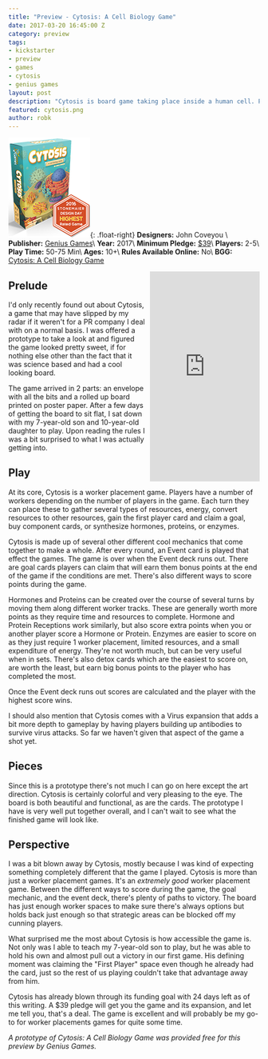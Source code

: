```yaml
---
title: "Preview - Cytosis: A Cell Biology Game"
date: 2017-03-20 16:45:00 Z
category: preview
tags:
- kickstarter
- preview
- games
- cytosis
- genius games
layout: post
description: "Cytosis is board game taking place inside a human cell. Players compete to build enzymes, hormones and receptors and fend off attacking Viruses."
featured: cytosis.png
author: robk
---
```


![Cytosis](/images/cytosis/cover.png){: .float-right}
**Designers:**  John Coveyou \\
**Publisher:** [Genius Games](https://gotgeniusgames.com)\\
**Year:** 2017\\
**Minimum Pledge:** [$39](https://www.kickstarter.com/projects/geniusgames/cytosis-a-cell-biology-board-game)\\
**Players:** 2-5\\
**Play Time:** 50-75 Min\\
**Ages:** 10+\\
**Rules Available Online:** No\\
**BGG:** [Cytosis: A Cell Biology Game](https://boardgamegeek.com/boardgame/202977/cytosis-cell-biology-game)

<iframe style="float:right;margin-left:10px;margin-bottom:10px;" src="https://www.kickstarter.com/projects/geniusgames/cytosis-a-cell-biology-board-game/widget/card.html?v=2" width="220" height="420" frameborder="0" scrolling="no"></iframe>

<h2>Prelude</h2>

I'd only recently found out about Cytosis, a game that may have slipped by my radar if it weren't for a PR company I deal with on a normal basis. I was offered a prototype to take a look at and figured the game looked pretty sweet, if for nothing else other than the fact that it was science based and had a cool looking board.

The game arrived in 2 parts: an envelope with all the bits and a rolled up board printed on poster paper. After a few days of getting the board to sit flat, I sat down with my 7-year-old son and 10-year-old daughter to play. Upon reading the rules I was a bit surprised to what I was actually getting into.

<h2>Play</h2>

At its core, Cytosis is a worker placement game. Players have a number of workers depending on the number of players in the game. Each turn they can place these to gather several types of resources, energy, convert resources to other resources, gain the first player card and claim a goal, buy component cards, or synthesize hormones, proteins, or enzymes.

Cytosis is made up of several other different cool mechanics that come together to make a whole.  After every round, an Event card is played that effect the games. The game is over when the Event deck runs out. There are goal cards players can claim that will earn them bonus points at the end of the game if the conditions are met. There's also different ways to score points during the game.

Hormones and Proteins can be created over the course of several turns by moving them along different worker tracks. These are generally worth more points as they require time and resources to complete. Hormone and Protein Receptions work similarly, but also score extra points when you or another player score a Hormone or Protein. Enzymes are easier to score on as they just require 1 worker placement, limited resources, and a small expenditure of energy. They're not worth much, but can be very useful when in sets. There's also detox cards which are the easiest to score on, are worth the least, but earn big bonus points to the player who has completed the most.

Once the Event deck runs out scores are calculated and the player with the highest score wins.

I should also mention that Cytosis comes with a Virus expansion that adds a bit more depth to gameplay by having players building up antibodies to survive virus attacks. So far we haven't given that aspect of the game a shot yet.

<h2>Pieces</h2>

Since this is a prototype there's not much I can go on here except the art direction. Cytosis is certainly colorful and very pleasing to the eye. The board is both beautiful and functional, as are the cards. The prototype I have is very well put together overall, and I can't wait to see what the finished game will look like.

<h2>Perspective</h2>

I was a bit blown away by Cytosis, mostly because I was kind of expecting something completely different that the game I played. Cytosis is more than just a worker placement games. It's an *extremely good* worker placement game. Between the different ways to score during the game, the goal mechanic, and the event deck, there's plenty of paths to victory. The board has just enough worker spaces to make sure there's always options but holds back just enough so that strategic areas can be blocked off my cunning players.

What surprised me the most about Cytosis is how accessible the game is. Not only was I able to teach my 7-year-old son to play, but he was able to hold his own and almost pull out a victory in our first game. His defining moment was claiming the "First Player" space even though he already had the card, just so the rest of us playing couldn't take that advantage away from him.

Cytosis has already blown through its funding goal with 24 days left as of this writing. A $39 pledge will get you the game and its expansion, and let me tell you, that's a deal. The game is excellent and will probably be my go-to for worker placements games for quite some time.

*A prototype of Cytosis: A Cell Biology Game was provided free for this preview by Genius Games.*
